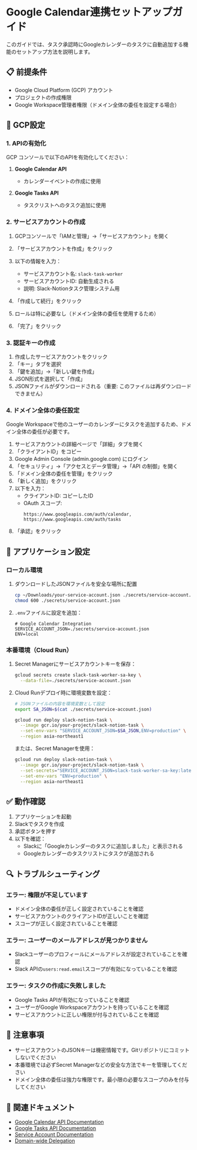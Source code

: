 # Google Calendar連携セットアップガイド

このガイドでは、タスク承認時にGoogleカレンダーのタスクに自動追加する機能のセットアップ方法を説明します。

## 📋 前提条件

- Google Cloud Platform (GCP) アカウント
- プロジェクトの作成権限
- Google Workspace管理者権限（ドメイン全体の委任を設定する場合）

## 🔧 GCP設定

### 1. APIの有効化

GCP コンソールで以下のAPIを有効化してください：

1. **Google Calendar API**
   - カレンダーイベントの作成に使用

2. **Google Tasks API**
   - タスクリストへのタスク追加に使用

### 2. サービスアカウントの作成

1. GCPコンソールで「IAMと管理」→「サービスアカウント」を開く
2. 「サービスアカウントを作成」をクリック
3. 以下の情報を入力：
   - サービスアカウント名: `slack-task-worker`
   - サービスアカウントID: 自動生成される
   - 説明: Slack-Notionタスク管理システム用

4. 「作成して続行」をクリック
5. ロールは特に必要なし（ドメイン全体の委任を使用するため）
6. 「完了」をクリック

### 3. 認証キーの作成

1. 作成したサービスアカウントをクリック
2. 「キー」タブを選択
3. 「鍵を追加」→「新しい鍵を作成」
4. JSON形式を選択して「作成」
5. JSONファイルがダウンロードされる（重要: このファイルは再ダウンロードできません）

### 4. ドメイン全体の委任設定

Google Workspaceで他のユーザーのカレンダーにタスクを追加するため、ドメイン全体の委任が必要です。

1. サービスアカウントの詳細ページで「詳細」タブを開く
2. 「クライアントID」をコピー
3. Google Admin Console (admin.google.com) にログイン
4. 「セキュリティ」→「アクセスとデータ管理」→「API の制御」を開く
5. 「ドメイン全体の委任を管理」をクリック
6. 「新しく追加」をクリック
7. 以下を入力：
   - クライアントID: コピーしたID
   - OAuth スコープ:
     ```
     https://www.googleapis.com/auth/calendar,
     https://www.googleapis.com/auth/tasks
     ```
8. 「承認」をクリック

## 🚀 アプリケーション設定

### ローカル環境

1. ダウンロードしたJSONファイルを安全な場所に配置
   ```bash
   cp ~/Downloads/your-service-account.json ./secrets/service-account.json
   chmod 600 ./secrets/service-account.json
   ```

2. `.env`ファイルに設定を追加：
   ```env
   # Google Calendar Integration
   SERVICE_ACCOUNT_JSON=./secrets/service-account.json
   ENV=local
   ```

### 本番環境（Cloud Run）

1. Secret Managerにサービスアカウントキーを保存：
   ```bash
   gcloud secrets create slack-task-worker-sa-key \
     --data-file=./secrets/service-account.json
   ```

2. Cloud Runデプロイ時に環境変数を設定：
   ```bash
   # JSONファイルの内容を環境変数として設定
   export SA_JSON=$(cat ./secrets/service-account.json)

   gcloud run deploy slack-notion-task \
     --image gcr.io/your-project/slack-notion-task \
     --set-env-vars "SERVICE_ACCOUNT_JSON=$SA_JSON,ENV=production" \
     --region asia-northeast1
   ```

   または、Secret Managerを使用：
   ```bash
   gcloud run deploy slack-notion-task \
     --image gcr.io/your-project/slack-notion-task \
     --set-secrets="SERVICE_ACCOUNT_JSON=slack-task-worker-sa-key:latest" \
     --set-env-vars "ENV=production" \
     --region asia-northeast1
   ```

## ✅ 動作確認

1. アプリケーションを起動
2. Slackでタスクを作成
3. 承認ボタンを押す
4. 以下を確認：
   - Slackに「Googleカレンダーのタスクに追加しました」と表示される
   - Googleカレンダーのタスクリストにタスクが追加される

## 🔍 トラブルシューティング

### エラー: 権限が不足しています

- ドメイン全体の委任が正しく設定されていることを確認
- サービスアカウントのクライアントIDが正しいことを確認
- スコープが正しく設定されていることを確認

### エラー: ユーザーのメールアドレスが見つかりません

- Slackユーザーのプロフィールにメールアドレスが設定されていることを確認
- Slack APIの`users:read.email`スコープが有効になっていることを確認

### エラー: タスクの作成に失敗しました

- Google Tasks APIが有効になっていることを確認
- ユーザーがGoogle Workspaceアカウントを持っていることを確認
- サービスアカウントに正しい権限が付与されていることを確認

## 📝 注意事項

- サービスアカウントのJSONキーは機密情報です。Gitリポジトリにコミットしないでください
- 本番環境では必ずSecret Managerなどの安全な方法でキーを管理してください
- ドメイン全体の委任は強力な権限です。最小限の必要なスコープのみを付与してください

## 🔗 関連ドキュメント

- [Google Calendar API Documentation](https://developers.google.com/calendar)
- [Google Tasks API Documentation](https://developers.google.com/tasks)
- [Service Account Documentation](https://cloud.google.com/iam/docs/service-accounts)
- [Domain-wide Delegation](https://developers.google.com/admin-sdk/directory/v1/guides/delegation)